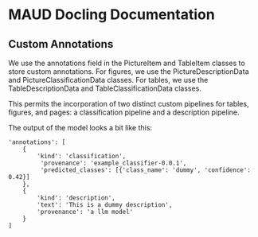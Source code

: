 # MAUD Docling Documentation

## Custom Annotations

We use the annotations field in the PictureItem and TableItem classes to store custom annotations. For figures, we use the PictureDescriptionData and PictureClassificationData classes. For tables, we use the TableDescriptionData and TableClassificationData classes.

This permits the incorporation of two distinct custom pipelines for tables, figures, and pages: a classification pipeline and a description pipeline.

The output of the model looks a bit like this:

```
'annotations': [
    {
        'kind': 'classification',
         'provenance': 'example_classifier-0.0.1',
         'predicted_classes': [{'class_name': 'dummy', 'confidence': 0.42}]
    },
    {
        'kind': 'description',
        'text': 'This is a dummy description',
        'provenance': 'a llm model'
    }
]
```